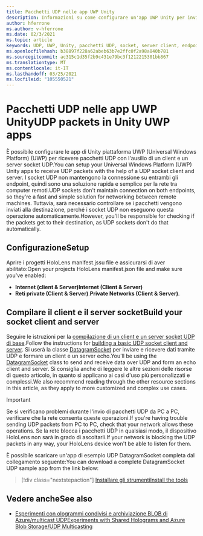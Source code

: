 ```yaml
---
title: Pacchetti UDP nelle app UWP Unity
description: Informazioni su come configurare un'app UWP Unity per inviare e ricevere pacchetti UDP su una rete sicura.
author: hferrone
ms.author: v-hferrone
ms.date: 02/3/2021
ms.topic: article
keywords: UDP, UWP, Unity, pacchetti UDP, socket, server client, endpoint, rete, computer remoto, DatagramSocket, esempio, .NET
ms.openlocfilehash: b38897f228a62abeb63b7e2ffc0f2a98a840b781
ms.sourcegitcommit: ac315c1d35f2b9c431e79bc3f1212215301bb867
ms.translationtype: MT
ms.contentlocale: it-IT
ms.lasthandoff: 03/25/2021
ms.locfileid: "105550521"
---
```

# <a name="udp-packets-in-unity-uwp-apps"></a><span data-ttu-id="ec9e4-104">Pacchetti UDP nelle app UWP Unity</span><span class="sxs-lookup"><span data-stu-id="ec9e4-104">UDP packets in Unity UWP apps</span></span>

<span data-ttu-id="ec9e4-105">È possibile configurare le app di Unity piattaforma UWP (Universal Windows Platform) (UWP) per ricevere pacchetti UDP con l'ausilio di un client e un server socket UDP.</span><span class="sxs-lookup"><span data-stu-id="ec9e4-105">You can setup your Universal Windows Platform (UWP) Unity apps to receive UDP packets with the help of a UDP socket client and server.</span></span> <span data-ttu-id="ec9e4-106">I socket UDP non mantengono la connessione su entrambi gli endpoint, quindi sono una soluzione rapida e semplice per la rete tra computer remoti.</span><span class="sxs-lookup"><span data-stu-id="ec9e4-106">UDP sockets don't maintain connection on both endpoints, so they're a fast and simple solution for networking between remote machines.</span></span> <span data-ttu-id="ec9e4-107">Tuttavia, sarà necessario controllare se i pacchetti vengono inviati alla destinazione, perché i socket UDP non eseguono questa operazione automaticamente.</span><span class="sxs-lookup"><span data-stu-id="ec9e4-107">However, you'll be responsible for checking if the packets get to their destination, as UDP sockets don't do that automatically.</span></span>

## <a name="setup"></a><span data-ttu-id="ec9e4-108">Configurazione</span><span class="sxs-lookup"><span data-stu-id="ec9e4-108">Setup</span></span>

<span data-ttu-id="ec9e4-109">Aprire i progetti HoloLens manifest.jssu file e assicurarsi di aver abilitato:</span><span class="sxs-lookup"><span data-stu-id="ec9e4-109">Open your projects HoloLens manifest.json file and make sure you've enabled:</span></span>
* <span data-ttu-id="ec9e4-110">**Internet (client & Server)**</span><span class="sxs-lookup"><span data-stu-id="ec9e4-110">**Internet (Client & Server)**</span></span> 
* <span data-ttu-id="ec9e4-111">**Reti private (Client & Server)**.</span><span class="sxs-lookup"><span data-stu-id="ec9e4-111">**Private Networks (Client & Server)**.</span></span>

## <a name="build-your-socket-client-and-server"></a><span data-ttu-id="ec9e4-112">Compilare il client e il server socket</span><span class="sxs-lookup"><span data-stu-id="ec9e4-112">Build your socket client and server</span></span> 

<span data-ttu-id="ec9e4-113">Seguire le istruzioni per la [compilazione di un client e un server socket UDP di base](/windows/uwp/networking/sockets#build-a-basic-udp-socket-client-and-server).</span><span class="sxs-lookup"><span data-stu-id="ec9e4-113">Follow the instructions for [building a basic UDP socket client and server](/windows/uwp/networking/sockets#build-a-basic-udp-socket-client-and-server).</span></span> <span data-ttu-id="ec9e4-114">Si userà la classe [DatagramSocket](/uwp/api/Windows.Networking.Sockets.DatagramSocket) per inviare e ricevere dati tramite UDP e formare un client e un server echo.</span><span class="sxs-lookup"><span data-stu-id="ec9e4-114">You'll be using the [DatagramSocket](/uwp/api/Windows.Networking.Sockets.DatagramSocket) class to send and receive data over UDP and form an echo client and server.</span></span> <span data-ttu-id="ec9e4-115">Si consiglia anche di leggere le altre sezioni delle risorse di questo articolo, in quanto si applicano ai casi d'uso più personalizzati e complessi.</span><span class="sxs-lookup"><span data-stu-id="ec9e4-115">We also recommend reading through the other resource sections in this article, as they apply to more customized and complex use cases.</span></span> 

> [!IMPORTANT]
> <span data-ttu-id="ec9e4-116">Se si verificano problemi durante l'invio di pacchetti UDP da PC a PC, verificare che la rete consenta queste operazioni.</span><span class="sxs-lookup"><span data-stu-id="ec9e4-116">If you're having trouble sending UDP packets from PC to PC, check that your network allows these operations.</span></span> <span data-ttu-id="ec9e4-117">Se la rete blocca i pacchetti UDP in qualsiasi modo, il dispositivo HoloLens non sarà in grado di ascoltarli.</span><span class="sxs-lookup"><span data-stu-id="ec9e4-117">If your network is blocking the UDP packets in any way, your HoloLens device won't be able to listen for them.</span></span>

<span data-ttu-id="ec9e4-118">È possibile scaricare un'app di esempio UDP DatagramSocket completa dal collegamento seguente:</span><span class="sxs-lookup"><span data-stu-id="ec9e4-118">You can download a complete DatagramSocket UDP sample app from the link below:</span></span>

> [!div class="nextstepaction"]
> [<span data-ttu-id="ec9e4-119">Installare gli strumenti</span><span class="sxs-lookup"><span data-stu-id="ec9e4-119">Install the tools</span></span>](/samples/microsoft/windows-universal-samples/datagramsocket/)

## <a name="see-also"></a><span data-ttu-id="ec9e4-120">Vedere anche</span><span class="sxs-lookup"><span data-stu-id="ec9e4-120">See also</span></span> 
* [<span data-ttu-id="ec9e4-121">Esperimenti con ologrammi condivisi e archiviazione BLOB di Azure/multicast UDP</span><span class="sxs-lookup"><span data-stu-id="ec9e4-121">Experiments with Shared Holograms and Azure Blob Storage/UDP Multicasting</span></span>](https://mtaulty.com/2017/12/29/experiments-with-shared-holograms-and-azure-blob-storage-udp-multicasting-part-1/)